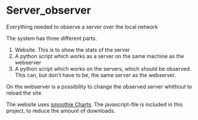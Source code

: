# Server_observer
Everything needed to observe a server over the local network

The system has three different parts.
1. Website. This is to show the stats of the server
2. A python script which works as a server on the same machine as the webserver
3. A python script which works on the servers, which should be observed. This can, but don't have to be, the same server as the webserver.

On the webserver is a possibility to change the observed server whithout to reload the site.

The website uses [smoothie Charts](https://www.smoothiecharts.org). The javascript-file is included in this project, to reduce the amount of downloads.

